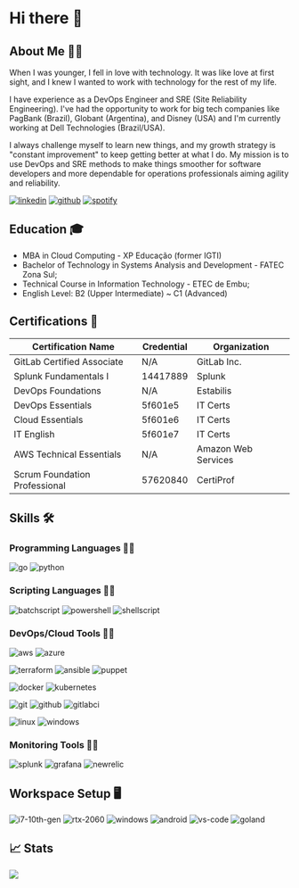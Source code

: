 # Hi there 👋

## About Me 🙋‍♂️

When I was younger, I fell in love with technology. It was like love at first sight, and I knew I wanted to work with technology for the rest of my life.

I have experience as a DevOps Engineer and SRE (Site Reliability Engineering). I've had the opportunity to work for big tech companies like PagBank (Brazil), Globant (Argentina), and Disney (USA) and I'm currently working at Dell Technologies (Brazil/USA).

I always challenge myself to learn new things, and my growth strategy is "constant improvement" to keep getting better at what I do. My mission is to use DevOps and SRE methods to make things smoother for software developers and more dependable for operations professionals aiming agility and reliability.

[![linkedin](https://img.shields.io/badge/LinkedIn-0A66C2?style=flat-square&logo=LinkedIn&logoColor=white)](https://www.linkedin.com/in/lucasassuncao/)
[![github](https://img.shields.io/badge/GitHub-181717?style=flat-square&logo=github&logoColor=white)](https://github.com/lucasassuncao)
[![spotify](https://img.shields.io/badge/Spotify-1DB954?style=flat-square&logo=spotify&logoColor=white)](https://open.spotify.com/user/lucas.9592)

## Education 🎓
- MBA in Cloud Computing - XP Educação (former IGTI)
- Bachelor of Technology in Systems Analysis and Development - FATEC Zona Sul;
- Technical Course in Information Technology - ETEC de Embu;
- English Level: B2 (Upper Intermediate) ~ C1 (Advanced)

## Certifications 🏅

| Certification Name | Credential | Organization |
| -------- | ------- | ------- |
| GitLab Certified Associate | N/A | GitLab Inc. |
| Splunk Fundamentals I | 14417889 | Splunk |
| DevOps Foundations | N/A | Estabilis |
| DevOps Essentials | 5f601e5 | IT Certs |
| Cloud Essentials | 5f601e6 | IT Certs |
| IT English | 5f601e7 | IT Certs |
| AWS Technical Essentials | N/A | Amazon Web Services |
| Scrum Foundation Professional | 57620840 | CertiProf |

## Skills 🛠️

### Programming Languages 👨‍💻

![go](https://img.shields.io/badge/Go-00ADD8?style=flat&logo=go&logoColor=white)
![python](https://img.shields.io/badge/Python-F7D748?style=flat&logo=python&logoColor=gray)

### Scripting Languages 👨‍💻

![batchscript](https://img.shields.io/badge/Batch_Script-000000?style=flat&logo=windowsterminal&logoColor=white)
![powershell](https://img.shields.io/badge/PowerShell-3776AB?style=flat&logo=powershell&logoColor=white)
![shellscript](https://img.shields.io/badge/Shell_Script-000000?style=flat&logo=gnometerminal&logoColor=white)

### DevOps/Cloud Tools 👨‍💻

![aws](https://img.shields.io/badge/AWS-FF9900?style=flat&logo=amazonaws&logoColor=gray)
![azure](https://img.shields.io/badge/Azure-0078D7?style=flat&logo=microsoftazure&logoColor=white)

![terraform](https://img.shields.io/badge/Terraform-844FBA?style=flat&logo=terraform&logoColor=white)
![ansible](https://img.shields.io/badge/Ansible-EE0000?style=flat&logo=ansible&logoColor=white)
![puppet](https://img.shields.io/badge/Puppet-FFAE1A?style=flat&logo=puppet&logoColor=white)

![docker](https://img.shields.io/badge/Docker-2496ED?style=flat&logo=docker&logoColor=white)
![kubernetes](https://img.shields.io/badge/Kubernetes-326CE5?style=flat&logo=kubernetes&logoColor=white)

![git](https://img.shields.io/badge/Git-F05032?style=flat&logo=git&logoColor=white)
![github](https://img.shields.io/badge/GitHub-181717?style=flat&logo=github&logoColor=white)
![gitlabci](https://img.shields.io/badge/GitLab_CI-FC6D26?style=flat&logo=gitlab&logoColor=white)

![linux](https://img.shields.io/badge/Linux-FCC624?style=flat&logo=linux&logoColor=gray)
![windows](https://img.shields.io/badge/Windows_Server-0078D4?style=flat&logo=windows&logoColor=white)

### Monitoring Tools 👨‍💻

![splunk](https://img.shields.io/badge/Splunk-000000?style=flat&logo=splunk&logoColor=white)
![grafana](https://img.shields.io/badge/Grafana-F46800?style=flat&logo=grafana&logoColor=white)
![newrelic](https://img.shields.io/badge/New_Relic-1CE783?style=flat&logo=newrelic&logoColor=white)

## Workspace Setup 🖥️

![i7-10th-gen](https://img.shields.io/badge/Intel-Core_i7_10750H-0071C5?style=flat&logo=intel&logoColor=white)
![rtx-2060](https://img.shields.io/badge/NVIDIA-RTX_2060-76B900?style=flat&logo=nvidia&logoColor=white)
![windows](https://img.shields.io/badge/Windows_11-0078D4?style=flat&logo=windows&logoColor=white)
![android](https://img.shields.io/badge/Android-34A853?style=flat&logo=android&logoColor=white)
![vs-code](https://img.shields.io/badge/VSCode-007ACC?style=flat&logo=Visual-Studio-Code&logoColor=white)
![goland](https://img.shields.io/badge/GoLand-000000?style=flat&logo=goland&logoColor=white)


## 📈 Stats

<div align="left"> <img src="https://github-readme-stats.vercel.app/api?username=lucasassuncao&show_icons=true&hide_border=true"> </div>

<!--
**lucasassuncao/lucasassuncao** is a ✨ _special_ ✨ repository because its `README.md` (this file) appears on your GitHub profile.

Here are some ideas to get you started:

- 🔭 I’m currently working on ...
- 🌱 I’m currently learning ...
- 👯 I’m looking to collaborate on ...
- 🤔 I’m looking for help with ...
- 💬 Ask me about ...
- 📫 How to reach me: ...
- 😄 Pronouns: ...
- ⚡ Fun fact: ...
-->
